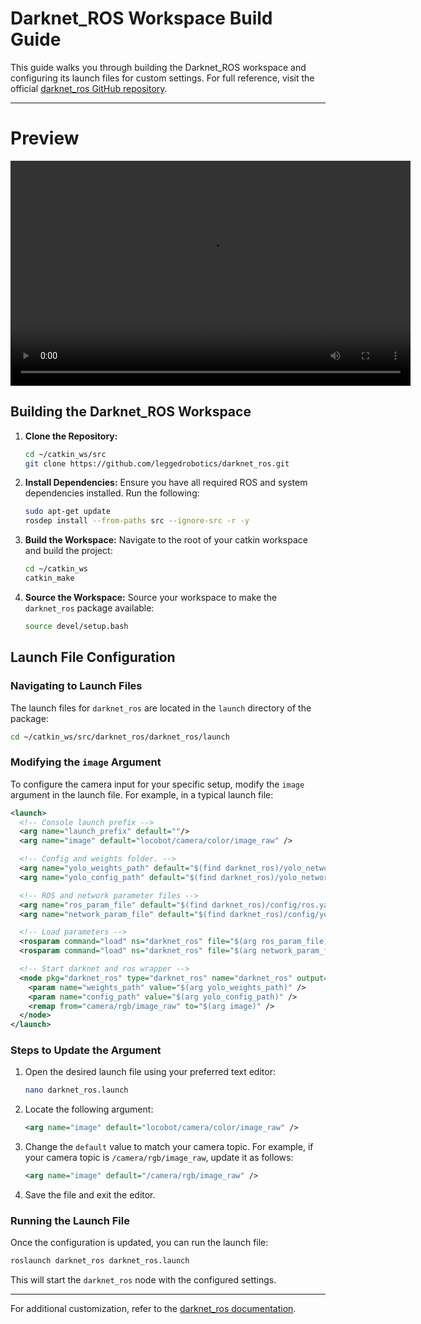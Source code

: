 # Darknet_ROS Workspace Build Guide

This guide walks you through building the Darknet_ROS workspace and configuring its launch files for custom settings. For full reference, visit the official [darknet_ros GitHub repository](https://github.com/leggedrobotics/darknet_ros).

------
# Preview

<video width="640" height="360" controls>
  <source src="/home/adramirez/Locobot_Docs/images_and_videos/Computer_Vision_Robotics.webm" type="video/webm">
  Your browser does not support the video tag.
</video>

## Building the Darknet_ROS Workspace

1. **Clone the Repository:**
   ```bash
   cd ~/catkin_ws/src
   git clone https://github.com/leggedrobotics/darknet_ros.git
   ```

2. **Install Dependencies:**
   Ensure you have all required ROS and system dependencies installed. Run the following:
   ```bash
   sudo apt-get update
   rosdep install --from-paths src --ignore-src -r -y
   ```

3. **Build the Workspace:**
   Navigate to the root of your catkin workspace and build the project:
   ```bash
   cd ~/catkin_ws
   catkin_make
   ```

4. **Source the Workspace:**
   Source your workspace to make the `darknet_ros` package available:
   ```bash
   source devel/setup.bash
   ```

## Launch File Configuration

### Navigating to Launch Files

The launch files for `darknet_ros` are located in the `launch` directory of the package:
```bash
cd ~/catkin_ws/src/darknet_ros/darknet_ros/launch
```

### Modifying the `image` Argument

To configure the camera input for your specific setup, modify the `image` argument in the launch file. For example, in a typical launch file:

```xml
<launch>
  <!-- Console launch prefix -->
  <arg name="launch_prefix" default=""/>
  <arg name="image" default="locobot/camera/color/image_raw" />

  <!-- Config and weights folder. -->
  <arg name="yolo_weights_path" default="$(find darknet_ros)/yolo_network_config/weights"/>
  <arg name="yolo_config_path" default="$(find darknet_ros)/yolo_network_config/cfg"/>

  <!-- ROS and network parameter files -->
  <arg name="ros_param_file" default="$(find darknet_ros)/config/ros.yaml"/>
  <arg name="network_param_file" default="$(find darknet_ros)/config/yolov2-tiny.yaml"/>

  <!-- Load parameters -->
  <rosparam command="load" ns="darknet_ros" file="$(arg ros_param_file)"/>
  <rosparam command="load" ns="darknet_ros" file="$(arg network_param_file)"/>

  <!-- Start darknet and ros wrapper -->
  <node pkg="darknet_ros" type="darknet_ros" name="darknet_ros" output="screen" launch-prefix="$(arg launch_prefix)">
    <param name="weights_path" value="$(arg yolo_weights_path)" />
    <param name="config_path" value="$(arg yolo_config_path)" />
    <remap from="camera/rgb/image_raw" to="$(arg image)" />
  </node>
</launch>
```

### Steps to Update the Argument

1. Open the desired launch file using your preferred text editor:
   ```bash
   nano darknet_ros.launch
   ```

2. Locate the following argument:
   ```xml
   <arg name="image" default="locobot/camera/color/image_raw" />
   ```

3. Change the `default` value to match your camera topic. For example, if your camera topic is `/camera/rgb/image_raw`, update it as follows:
   ```xml
   <arg name="image" default="/camera/rgb/image_raw" />
   ```

4. Save the file and exit the editor.

### Running the Launch File

Once the configuration is updated, you can run the launch file:
```bash
roslaunch darknet_ros darknet_ros.launch
```

This will start the `darknet_ros` node with the configured settings.

---

For additional customization, refer to the [darknet_ros documentation](https://github.com/leggedrobotics/darknet_ros).



